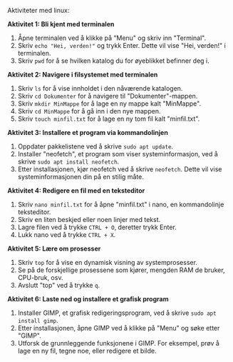 Aktiviteter med linux:

**Aktivitet 1: Bli kjent med terminalen**
1. Åpne terminalen ved å klikke på "Menu" og skriv inn "Terminal".
2. Skriv `echo "Hei, verden!"` og trykk Enter. Dette vil vise "Hei, verden!" i terminalen.
3. Skriv `pwd` for å se hvilken katalog du for øyeblikket befinner deg i.

**Aktivitet 2: Navigere i filsystemet med terminalen**
1. Skriv `ls` for å vise innholdet i den nåværende katalogen.
2. Skriv `cd Dokumenter` for å navigere til "Dokumenter"-mappen.
3. Skriv `mkdir MinMappe` for å lage en ny mappe kalt "MinMappe".
4. Skriv `cd MinMappe` for å gå inn i den nye mappen.
5. Skriv `touch minfil.txt` for å lage en ny tom fil kalt "minfil.txt".

**Aktivitet 3: Installere et program via kommandolinjen**
1. Oppdater pakkelistene ved å skrive `sudo apt update`.
2. Installer "neofetch", et program som viser systeminformasjon, ved å skrive `sudo apt install neofetch`.
3. Etter installasjonen, kjør neofetch ved å skrive `neofetch`. Dette vil vise systeminformasjonen din på en stilig måte.

**Aktivitet 4: Redigere en fil med en teksteditor**
1. Skriv `nano minfil.txt` for å åpne "minfil.txt" i nano, en kommandolinje teksteditor.
2. Skriv en liten beskjed eller noen linjer med tekst.
3. Lagre filen ved å trykke `CTRL + O`, deretter trykk Enter.
4. Lukk nano ved å trykke `CTRL + X`.

**Aktivitet 5: Lære om prosesser**
1. Skriv `top` for å vise en dynamisk visning av systemprosesser.
2. Se på de forskjellige prosessene som kjører, mengden RAM de bruker, CPU-bruk, osv.
3. Avslutt "top" ved å trykke `q`.

**Aktivitet 6: Laste ned og installere et grafisk program**
1. Installer GIMP, et grafisk redigeringsprogram, ved å skrive `sudo apt install gimp`.
2. Etter installasjonen, åpne GIMP ved å klikke på "Menu" og søke etter "GIMP".
3. Utforsk de grunnleggende funksjonene i GIMP. For eksempel, prøv å lage en ny fil, tegne noe, eller redigere et bilde.

